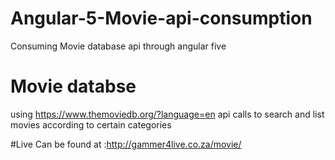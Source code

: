 # Angular-5-Movie-api-consumption
Consuming Movie database api through angular five

# Movie databse 
using https://www.themoviedb.org/?language=en api calls to search and list movies according to certain categories

#Live 
Can be found at :http://gammer4live.co.za/movie/

